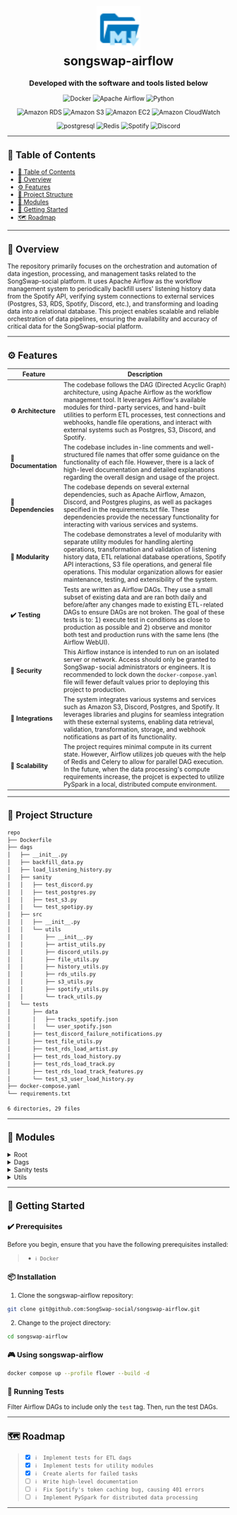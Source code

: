 
<div align="center">
<h1 align="center">
<img src="https://raw.githubusercontent.com/PKief/vscode-material-icon-theme/ec559a9f6bfd399b82bb44393651661b08aaf7ba/icons/folder-markdown-open.svg" width="100" />
<br>songswap-airflow
</h1>
<h3>Developed with the software and tools listed below</h3>

<p align="center">
<img src="https://img.shields.io/badge/Docker-3.8-2496ED.svg?style&logo=Docker&logoColor=white" alt="Docker" />
<img src="https://img.shields.io/badge/Apache_Airflow-2.6.1-017CEE.svg?style&logo=apacheairflow&logoColor=white" alt="Apache Airflow" />
<img src="https://img.shields.io/badge/Python-3.10.12-3776AB.svg?style&logo=Python&logoColor=white" alt="Python" />
</p>
<p align="center">
<img src="https://img.shields.io/badge/Amazon RDS-527FFF.svg?style&logo=amazonrds&logoColor=white" alt="Amazon RDS" />
<img src="https://img.shields.io/badge/Amazon S3-569A31.svg?style&logo=amazons3&logoColor=white" alt="Amazon S3" />
<img src="https://img.shields.io/badge/Amazon EC2-FF9900.svg?style&logo=amazonec2&logoColor=white" alt="Amazon EC2" />
<img src="https://img.shields.io/badge/Amazon CloudWatch-FF4F8B.svg?style&logo=amazoncloudwatch&logoColor=white" alt="Amazon CloudWatch" />
</p>
<p align="center">
<img src="https://img.shields.io/badge/PostgreSQL-4169E1.svg?style&logo=postgresql&logoColor=white" alt="postgresql" />
<img src="https://img.shields.io/badge/Redis-DC382D.svg?style&logo=Redis&logoColor=white" alt="Redis" />
<img src="https://img.shields.io/badge/Spotify-1DB954.svg?style&logo=spotify&logoColor=white" alt="Spotify" />
<img src="https://img.shields.io/badge/Discord-5865F2.svg?style&logo=discord&logoColor=white" alt="Discord" />
</p>
</div>

---

## 📒 Table of Contents
- [📒 Table of Contents](#-table-of-contents)
- [📍 Overview](#-overview)
- [⚙️ Features](#-features)
- [📂 Project Structure](#project-structure)
- [🧩 Modules](#modules)
- [🚀 Getting Started](#-getting-started)
- [🗺 Roadmap](#-roadmap)

---


## 📍 Overview

The repository primarily focuses on the orchestration and automation of data ingestion, processing, and management tasks related to the SongSwap-social platform. It uses Apache Airflow as the workflow management system to periodically backfill users' listening history data from the Spotify API, verifying system connections to external services (Postgres, S3, RDS, Spotify, Discord, etc.), and transforming and loading data into a relational database. This project enables scalable and reliable orchestration of data pipelines, ensuring the availability and accuracy of critical data for the SongSwap-social platform.

---

## ⚙️ Features

| Feature                | Description                           |
| ---------------------- | ------------------------------------- |
| **⚙️ Architecture**     | The codebase follows the DAG (Directed Acyclic Graph) architecture, using Apache Airflow as the workflow management tool. It leverages Airflow's available modules for third-party services, and hand-built utilities to perform ETL processes, test connections and webhooks, handle file operations, and interact with external systems such as Postgres, S3, Discord, and Spotify. |
| **📖 Documentation**   | The codebase includes in-line comments and well-structured file names that offer some guidance on the functionality of each file. However, there is a lack of high-level documentation and detailed explanations regarding the overall design and usage of the project.                             |
| **🔗 Dependencies**    | The codebase depends on several external dependencies, such as Apache Airflow, Amazon, Discord, and Postgres plugins, as well as packages specified in the requirements.txt file. These dependencies provide the necessary functionality for interacting with various services and systems. |
| **🧩 Modularity**      | The codebase demonstrates a level of modularity with separate utility modules for handling alerting operations, transformation and validation of listening history data, ETL relational database operations, Spotify API interactions, S3 file operations, and general file operations. This modular organization allows for easier maintenance, testing, and extensibility of the system. |
| **✔️ Testing**          | Tests are written as Airflow DAGs. They use a small subset of existing data and are ran both daily and before/after any changes made to existing ETL-related DAGs to ensure DAGs are not broken. The goal of these tests is to: 1) execute test in conditions as close to production as possible and 2) observe and monitor both test and production runs with the same lens (the Airflow WebUI). |
| **🔐 Security**        | This Airflow instance is intended to run on an isolated server or network. Access should only be granted to SongSwap-social administrators or engineers. It is recommended to lock down the `docker-compose.yaml` file will fewer default values prior to deploying this project to production. |
| **🔌 Integrations**    | The system integrates various systems and services such as Amazon S3, Discord, Postgres, and Spotify. It leverages libraries and plugins for seamless integration with these external systems, enabling data retrieval, validation, transformation, storage, and webhook notifications as part of its functionality. |
| **📶 Scalability**     | The project requires minimal compute in its current state. However, Airflow utilizes job queues with the help of Redis and Celery to allow for parallel DAG execution. In the future, when the data processing's compute requirements increase, the projcet is expected to utilize PySpark in a local, distributed compute environment.   |

---


## 📂 Project Structure


```bash
repo
├── Dockerfile
├── dags
│   ├── __init__.py
│   ├── backfill_data.py
│   ├── load_listening_history.py
│   ├── sanity
│   │   ├── test_discord.py
│   │   ├── test_postgres.py
│   │   ├── test_s3.py
│   │   └── test_spotipy.py
│   ├── src
│   │   ├── __init__.py
│   │   └── utils
│   │       ├── __init__.py
│   │       ├── artist_utils.py
│   │       ├── discord_utils.py
│   │       ├── file_utils.py
│   │       ├── history_utils.py
│   │       ├── rds_utils.py
│   │       ├── s3_utils.py
│   │       ├── spotify_utils.py
│   │       └── track_utils.py
│   └── tests
│       ├── data
│       │   ├── tracks_spotify.json
│       │   └── user_spotify.json
│       ├── test_discord_failure_notifications.py
│       ├── test_file_utils.py
│       ├── test_rds_load_artist.py
│       ├── test_rds_load_history.py
│       ├── test_rds_load_track.py
│       ├── test_rds_load_track_features.py
│       └── test_s3_user_load_history.py
├── docker-compose.yaml
└── requirements.txt

6 directories, 29 files
```

---

## 🧩 Modules

<details closed><summary>Root</summary>

| File| Summary|
| ---| ---|
| Dockerfile | Pulls and extends the Apache Airflow image, installs specific dependencies including Amazon, Discord, and Postgres plugins, and installs additional packages specified in the requirements.txt file. |
| docker-compose.yaml | Defines the services that make up the Airflow instance. It also defines the environment variables for the Airflow instance, including the Postgres connection string, Spotify client ID and secret, and Discord webhook endpoint. |

</details>

<details closed><summary>Dags</summary>

| File| Summary|
| ---| ---|
| load_listening_history.py | Every hour, this Airflow DAG performs a full load of all users' listening history data. It retrieves the user's listening history from the Spotify API, loads the raw response to an S3 bucket, transforms the data to fit the database schema, and then loads it into the database. After loading the history to the database, the DAG retrieves additional data from the Spotify API for all unique tracks and artists: track metadata, artist metadata, and track features (audio analysis). Upon loading failure, the data is saved locally and loading is retried during the following execution. |
| backfill_data.py          | This Airflow DAG performs a backfilling process for various data related to tracks, artists, and track features. It retrieves IDs that are not in the database tables, makes requests to the Spotify API to gather the data, transforms the data to fit the database schema, and then loads it into the database. The process is performed separately for each type of data (artist, track, track features). |

</details>

<details closed><summary>Sanity tests</summary>

| File| Summary|
| ---| ---|
| test_discord.py  | Verifies if the Discord provider is installed and if the Discord connection or webhook endpoint variable is set. It uses PythonOperator to execute two functions that check for the presence of the provider and verify the connection or variable.|
| test_s3.py       | Verifies the existence of a variable called "bucket_name" in Airflow. It then performs a test upload, read, and deletion operation on an S3 bucket using the provided bucket_name. The DAG runs daily and handles dependencies between the tasks. |
| test_spotipy.py  | Verifies if the library `spotipy` is installed and if the required environment variables are set. It uses `PythonOperators` to execute the verification tasks.|
| test_postgres.py | Creates a DAG in Airflow that tests the connection to a Postgres database. It uses the PostgresHook to establish a connection and executes a simple query to check if the connection is working.|

</details>

<details closed><summary>Utils</summary>

| File             | Summary                                                                                                                                                                                                                                                                                                                                                                                                                                                                                    |
| ---              | ---                                                                                                                                                                                                                                                                                                                                                                                                                                                                                        |
| discord_utils.py | Defines a custom `DiscordWebhookHook` that allows for sending embeds in a Discord webhook message. It also includes a function to convert UTC time to PST, and a function to create a Discord embed object for a failed task. Additionally, there is a function that can be used as a callback to send a Discord notification when a task or DAG fails.                                                                                                                    |
| history_utils.py | Functions for transforming, validating, and inserting listening history data into a PostgreSQL database. It also includes functions for verifying the inserted data.                                                                                                                                                                                                                                                                            |
| rds_utils.py     | Functions for transforming and loading listening history data to a relational database. It includes functions for generating bulk insert queries, fetching query results in chunks to handle large datasets, and executing SQL queries with data. The main function, insert_bulk, uses these utility functions to insert multiple rows of transformed data into the database in a single transaction.                                 |
| spotify_utils.py | Functions for fetching, parsing, and saving Spotify data to a PostgreSQL database. It provides functions for fetching data from the Spotify API, transforming raw Spotify data, validating assumptions about data order, and inserting data into the database. The code also includes validation functions for verifying the keys and values of the transformed data dictionary. |
| artist_utils.py  | Functions for fetching, parsing, and saving artist data to a PostgreSQL database. It provides functions for transforming raw Spotify data, extracting artist and date information from a listening history, fetching artist data from the Spotify API, validating assumptions about data order, and inserting data into the database. The code also includes validation functions for verifying the keys and values of the transformed data dictionary. |
| s3_utils.py      | Functions for uploading JSON data to an S3 bucket, with the option to convert a dictionary to a JSON string. It also has a function for generating the object name for an S3 object based on user ID and timestamp.                                                                                                                                                                                                                                        |
| track_utils.py   | Functions for fetching, parsing, and saving track data to a PostgreSQL database. It provides functions for transforming raw Spotify data, extracting track and date information from a listening history, fetching track data from the Spotify API, validating assumptions about data order, and inserting data into the database. The code also includes validation functions for verifying the keys and values of the transformed data dictionary.           |
| file_utils.py    | Functions for reading, saving, and deleting JSON and general files. It handles file reading and writing, JSON encoding and decoding, and directory creation if necessary.                                                                                                                                                                                                                                                                                               |

</details>

---

## 🚀 Getting Started

### ✔️ Prerequisites

Before you begin, ensure that you have the following prerequisites installed:
> - `ℹ️ Docker`

### 📦 Installation

1. Clone the songswap-airflow repository:
```sh
git clone git@github.com:SongSwap-social/songswap-airflow.git
```

2. Change to the project directory:
```sh
cd songswap-airflow
```

### 🎮 Using songswap-airflow

```sh
docker compose up --profile flower --build -d
```

### 🧪 Running Tests

Filter Airflow DAGs to include only the `test` tag. Then, run the test DAGs.

---


## 🗺 Roadmap

> - [X] `ℹ️  Implement tests for ETL dags`
> - [X] `ℹ️  Implement tests for utility modules`
> - [X] `ℹ️  Create alerts for failed tasks`
> - [ ] `ℹ️  Write high-level documentation`
> - [ ] `ℹ️  Fix Spotify's token caching bug, causing 401 errors`
> - [ ] `ℹ️  Implement PySpark for distributed data processing`


---
